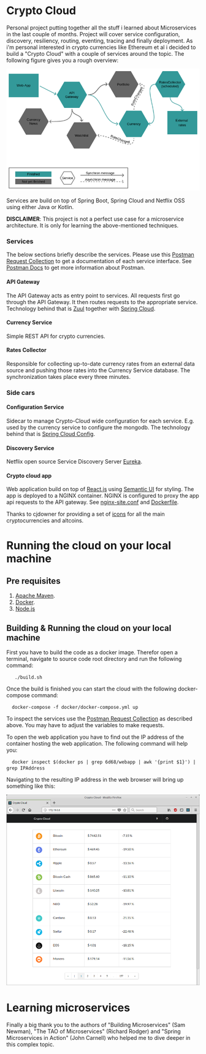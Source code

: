 # Crypto Cloud
Personal project putting together all the stuff i learned about Microservices in the last couple of months. Project will cover service configuration, discovery, resiliency, routing, eventing, tracing and finally deployment. As i'm personal interested in crypto currencies like Ethereum et al i decided to build a "Crypto Cloud" with a couple of services around the topic. The following figure gives you a rough overview:

<img src="./cryptocloud.png">

Services are build on top of Spring Boot, Spring Cloud and Netflix OSS using either Java or Kotlin. 

**DISCLAIMER**: This project is not a perfect use case for a microservice architecture. It is only for learning the above-mentioned techniques.

### Services

The below sections briefly describe the services. Please use this [Postman Request Collection](./Crypto-Cloud.postman_collection.json) to get a documentation of each service interface. See [Postman Docs](https://www.getpostman.com/docs/) to get more information about Postman.


#### API Gateway
The API Gateway acts as entry point to services. All requests first go through the API Gateway. It then routes requests to the appropriate service. Technology behind that is [Zuul]((https://github.com/Netflix/zuul)) together with [Spring Cloud](http://projects.spring.io/spring-cloud/). 

#### Currency Service
Simple REST API for crypto currencies.

#### Rates Collector
Responsible for collecting up-to-date currency rates from an external data source and pushing those rates into the Currency Service database. The synchronization takes place every three minutes.

### Side cars

#### Configuration Service
Sidecar to manage Crypto-Cloud wide configuration for each service. E.g. used by the currency service to configure the mongodb. The technology behind that is [Spring Cloud Config](https://cloud.spring.io/spring-cloud-config/).

#### Discovery Service
Netflix open source Service Discovery Server [Eureka](https://netflix.github.io).


#### Crypto cloud app
Web application build on top of [React.js](https://reactjs.org/) using [Semantic UI](https://react.semantic-ui.com/introduction) for styling. The app is deployed to a NGINX container. NGINX is configured to proxy the app api requests to the API gateway. See [nginx-site.conf](./crypto-cloud-app/nginx-site.conf) and [Dockerfile](./crypto-cloud-app/Dockerfile).

Thanks to cjdowner for providing a set of [icons](https://github.com/cjdowner/cryptocurrency-icons) for all the main cryptocurrencies and altcoins.

# Running the cloud on your local machine

## Pre requisites
1.	[Apache Maven](http://maven.apache.org).
2.	[Docker](http://docker.com).
3.  [Node.js](https://nodejs.org/en/)

## Building & Running the cloud on your local machine
First you have to build the code as a docker image. Therefor open a terminal, navigate to source code root directory and run the following command:

```console
   ./build.sh
```

Once the build is finished you can start the cloud with the following docker-compose command:
```console
  docker-compose -f docker/docker-compose.yml up
```

To inspect the services use the [Postman Request Collection](./Crypto-Cloud.postman_collection.json) as described above. You may have to adjust the variables to make requests.

To open the web application you have to find out the IP address of the container hosting the web application. The following command will help you:

```console
  docker inspect $(docker ps | grep 6d68/webapp | awk '{print $1}') | grep IPAddress
```
Navigating to the resulting IP address in the web browser will bring up something like this:

  <img src="./CryptoCloud-App.png" style="width: 600px;">

# Learning microservices
Finally a big thank you to the authors of "Building Microservices" (Sam Newman), "The TAO of Microservices" (Richard Rodger) and "Spring Microservices in Action" (John Carnell) who helped me to dive deeper in this complex topic.